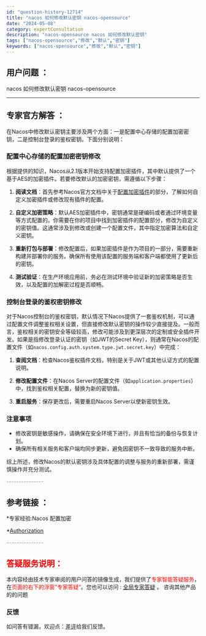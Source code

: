 ```yaml
---
id: "question-history-12714"
title: "nacos 如何修改默认密钥 nacos-opensource"
date: "2024-05-08"
category: expertConsultation
description: "nacos-opensource nacos 如何修改默认密钥"
tags: ["nacos-opensource","修改","默认","密钥"]
keywords: ["nacos-opensource","修改","默认","密钥"]
---
```


## 用户问题 ： 
 nacos 如何修改默认密钥 nacos-opensource 

---------------
## 专家官方解答 ：

在Nacos中修改默认密钥主要涉及两个方面：一是配置中心存储的配置加密密钥，二是控制台登录的鉴权密钥。下面分别说明：

### 配置中心存储的配置加密密钥修改

根据提供的知识，Nacos从2.1版本开始支持配置加密插件，其中默认提供了一个基于AES的加密插件。若要修改默认的加密密钥，需遵循以下步骤：

1. **阅读文档**：首先参考Nacos官方文档中关于[配置加密插件](https://nacos.io/docs/latest/plugin/config-encryption-plugin/)的部分，了解如何自定义加密插件或修改现有插件的配置。

2. **自定义加密策略**：默认AES加密插件中，密钥通常是硬编码或者通过环境变量等方式配置的。你需要在你的项目中找到加密插件的配置部分，修改为自定义的密钥值。这通常涉及到修改或创建一个配置文件，其中指定加密算法和自定义密钥。

3. **重新打包与部署**：修改配置后，如果加密插件是作为项目的一部分，需要重新构建并部署你的服务。确保所有使用该配置的服务端和客户端都使用了更新后的密钥。

4. **测试验证**：在生产环境应用前，务必在测试环境中验证新的加密策略是否生效，以及配置的加解密过程是否顺畅。

### 控制台登录的鉴权密钥修改

对于Nacos控制台的鉴权密钥，默认情况下Nacos提供了一套鉴权机制，可以通过配置文件调整鉴权相关设置，但直接修改默认密钥的操作较少直接提及。一般而言，鉴权相关的密钥安全等级较高，修改可能涉及到更深层次的定制或安全插件开发。如果是指修改登录认证的密钥（如JWT的Secret Key），则通常在Nacos的配置文件（如`nacos.config.auth.system.type.jwt.secret.key`）中完成：

1. **查阅文档**：检查Nacos鉴权插件文档，特别是关于JWT或其他认证方式的配置说明。

2. **修改配置文件**：在Nacos Server的配置文件（如`application.properties`）中，找到鉴权相关配置，替换为新的密钥值。

3. **重启服务**：保存更改后，需要重启Nacos Server以使新密钥生效。

### 注意事项

- 修改密钥是敏感操作，请确保在安全环境下进行，并且有恰当的备份与恢复计划。
- 确保所有相关服务和客户端均同步更新，避免因密钥不一致导致的服务中断。

综上所述，修改Nacos的默认密钥涉及具体配置的调整与服务的重新部署，需谨慎操作并充分测试。


<font color="#949494">---------------</font> 


## 参考链接 ：

*专家经验:Nacos 配置加密 
 
 *[Authorization](https://nacos.io/docs/latest/guide/user/auth)


 <font color="#949494">---------------</font> 
 


## <font color="#FF0000">答疑服务说明：</font> 

本内容经由技术专家审阅的用户问答的镜像生成，我们提供了<font color="#FF0000">专家智能答疑服务</font>，在<font color="#FF0000">页面的右下的浮窗”专家答疑“</font>。您也可以访问 : [全局专家答疑](https://opensource.alibaba.com/chatBot) 。 咨询其他产品的的问题

### 反馈
如问答有错漏，欢迎点：[差评](https://ai.nacos.io/user/feedbackByEnhancerGradePOJOID?enhancerGradePOJOId=12721)给我们反馈。
